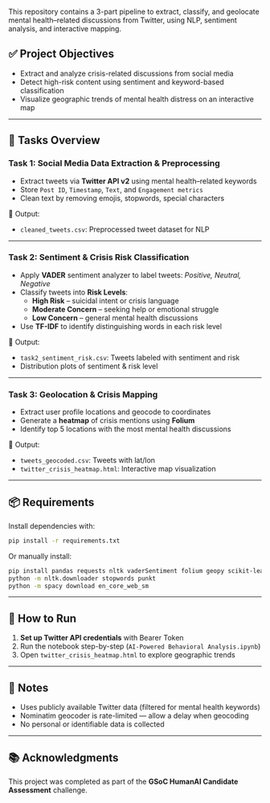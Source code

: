 This repository contains a 3-part pipeline to extract, classify, and geolocate mental health–related discussions from Twitter, using NLP, sentiment analysis, and interactive mapping.

## ✅ Project Objectives

- Extract and analyze crisis-related discussions from social media
- Detect high-risk content using sentiment and keyword-based classification
- Visualize geographic trends of mental health distress on an interactive map

---

## 🔧 Tasks Overview

### Task 1: Social Media Data Extraction & Preprocessing
- Extract tweets via **Twitter API v2** using mental health–related keywords
- Store `Post ID`, `Timestamp`, `Text`, and `Engagement metrics`
- Clean text by removing emojis, stopwords, special characters

📁 Output:
- `cleaned_tweets.csv`: Preprocessed tweet dataset for NLP

---

### Task 2: Sentiment & Crisis Risk Classification
- Apply **VADER** sentiment analyzer to label tweets: *Positive, Neutral, Negative*
- Classify tweets into **Risk Levels**:
  - **High Risk** – suicidal intent or crisis language
  - **Moderate Concern** – seeking help or emotional struggle
  - **Low Concern** – general mental health discussions
- Use **TF-IDF** to identify distinguishing words in each risk level

📁 Output:
- `task2_sentiment_risk.csv`: Tweets labeled with sentiment and risk
- Distribution plots of sentiment & risk level

---

### Task 3: Geolocation & Crisis Mapping
- Extract user profile locations and geocode to coordinates
- Generate a **heatmap** of crisis mentions using **Folium**
- Identify top 5 locations with the most mental health discussions

📁 Output:
- `tweets_geocoded.csv`: Tweets with lat/lon
- `twitter_crisis_heatmap.html`: Interactive map visualization

---

## 📦 Requirements

Install dependencies with:

```bash
pip install -r requirements.txt
```

Or manually install:

```bash
pip install pandas requests nltk vaderSentiment folium geopy scikit-learn spacy
python -m nltk.downloader stopwords punkt
python -m spacy download en_core_web_sm
```

---

## 🚀 How to Run

1. **Set up Twitter API credentials** with Bearer Token
2. Run the notebook step-by-step (`AI-Powered Behavioral Analysis.ipynb`)
3. Open `twitter_crisis_heatmap.html` to explore geographic trends

---

## 📌 Notes

- Uses publicly available Twitter data (filtered for mental health keywords)
- Nominatim geocoder is rate-limited — allow a delay when geocoding
- No personal or identifiable data is collected

---

## 📚 Acknowledgments

This project was completed as part of the **GSoC HumanAI Candidate Assessment** challenge.
